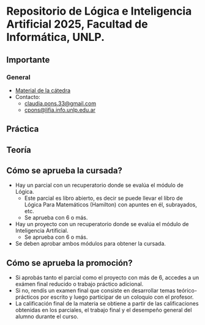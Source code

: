 # Repositorio de Lógica e Inteligencia Artificial 2025, Facultad de Informática, UNLP.

## Importante

### General

- [Material de la cátedra](https://ideas.info.unlp.edu.ar/logica-e-inteligencia-artificial/Communication/Board/View/show?idCourseTool=b6baef25-ef8e-41e1-9419-8086a6335278)
- Contacto:
  - claudia.pons.33@gmail.com
  - cpons@lifia.info.unlp.edu.ar

## Práctica

## Teoría

## Cómo se aprueba la cursada?

- Hay un parcial con un recuperatorio donde se evalúa el módulo de Lógica.
  - Este parcial es libro abierto, es decir se puede llevar el libro de Lógica Para Matemáticos (Hamilton) con apuntes en él, subrayados, etc.
  - Se aprueba con 6 o más.
- Hay un proyecto con un recuperatorio donde se evalúa el módulo de Inteligencia Artificial.
  - Se aprueba con 6 o más.
- Se deben aprobar ambos módulos para obtener la cursada.

## Cómo se aprueba la promoción?

- Si aprobás tanto el parcial como el proyecto con más de 6, accedes a un exámen final reducido o trabajo práctico adicional.
- Si no, rendís un examen final que consiste en desarrollar temas teórico-prácticos por escrito y luego participar de un coloquio con el profesor.
- La calificación final de la materia se obtiene a partir de las calificaciones obtenidas en los parciales, el trabajo final y el desempeño general del alumno durante el curso.
